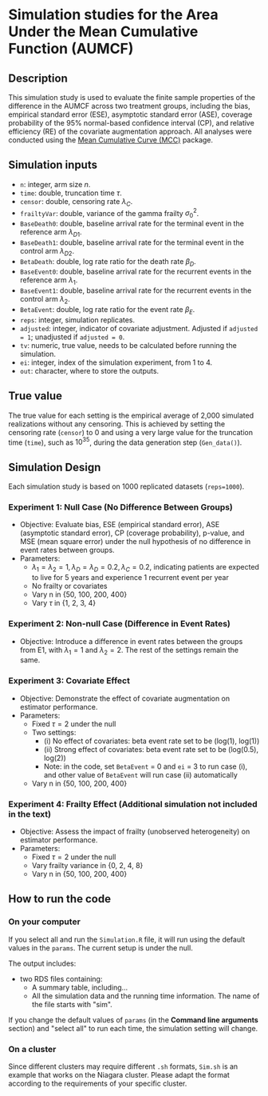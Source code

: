 # Simulation studies for the Area Under the Mean Cumulative Function (AUMCF)

## Description
This simulation study is used to evaluate the finite sample properties of the difference in the AUMCF across two treatment groups, including the bias, empirical standard error (ESE), asymptotic standard error (ASE), coverage probability of the 95% normal-based confidence interval (CP), and relative efficiency (RE) of the covariate augmentation approach. All analyses were conducted using the [Mean Cumulative Curve (MCC)](https://github.com/zrmacc/MCC}) package.

## Simulation inputs
- `n`: integer, arm size $n$.
- `time`: double, truncation time $\tau$.
- `censor`: double, censoring rate $\lambda_C$.
- `frailtyVar`: double, variance of the gamma frailty $\sigma_0^2$.
- `BaseDeath0`: double, baseline arrival rate for the terminal event in the reference arm $\lambda_{D1}$.
- `BaseDeath1`: double, baseline arrival rate for the terminal event in the control arm $\lambda_{D2}$.
- `BetaDeath`: double, log rate ratio for the death rate $\beta_D$.
- `BaseEvent0`: double, baseline arrival rate for the recurrent events in the reference arm $\lambda_1$.
- `BaseEvent1`: double, baseline arrival rate for the recurrent events in the control arm $\lambda_2$.
- `BetaEvent`: double, log rate ratio for the event rate $\beta_E$.
- `reps`: integer, simulation replicates.
- `adjusted`: integer, indicator of covariate adjustment. Adjusted if `adjusted = 1`; unadjusted if `adjusted = 0`.
- `tv`: numeric, true value, needs to be calculated before running the simulation.
- `ei`: integer, index of the simulation experiment, from 1 to 4.
- `out`: character, where to store the outputs.


## True value
The true value for each setting is the empirical average of 2,000 simulated realizations without any censoring. This is achieved by setting the censoring rate (`censor`) to 0 and using a very large value for the truncation time (`time`), such as $10^{35}$, during the data generation step (`Gen_data()`). 
 
## Simulation Design
Each simulation study is based on 1000 replicated datasets (`reps=1000`).

### Experiment 1: Null Case (No Difference Between Groups)
- Objective: Evaluate bias, ESE (empirical standard error), ASE (asymptotic standard error), CP (coverage probability), p-value, and MSE (mean square error) under the null hypothesis of no difference in event rates between groups.
- Parameters:
  - $\lambda_1 = \lambda_2 =1, \lambda_D = \lambda_D = 0.2, \lambda_C = 0.2$, indicating patients are expected to live for 5 years and experience 1 recurrent event per year
  - No frailty or covariates
  - Vary n in {50, 100, 200, 400}
  - Vary $\tau$ in {1, 2, 3, 4}

### Experiment 2: Non-null Case (Difference in Event Rates)
- Objective: Introduce a difference in event rates between the groups from E1, with $\lambda_1=1$ and $\lambda_2=2$.  The rest of the settings remain the same.

### Experiment 3: Covariate Effect
- Objective: Demonstrate the effect of covariate augmentation on estimator performance.
- Parameters:
  - Fixed $\tau = 2$ under the null
  - Two settings:
    - (i) No effect of covariates: beta event rate set to be (log(1), log(1)) 
    - (ii) Strong effect of covariates: beta event rate set to be (log(0.5), log(2))
    - Note: in the code, set `BetaEvent` = 0 and `ei` = 3 to run case (i), and other value of  `BetaEvent` will run case (ii) automatically
  - Vary n in {50, 100, 200, 400}
  
### Experiment 4: Frailty Effect (Additional simulation not included in the text)
- Objective: Assess the impact of frailty (unobserved heterogeneity) on estimator performance. 
- Parameters:
  - Fixed $\tau = 2$ under the null
  - Vary frailty variance in {0, 2, 4, 8}
  - Vary n in {50, 100, 200, 400}

## How to run the code

### On your computer
If you select all and run the `Simulation.R` file, it will run using the default values in the `params`.  The current setup is under the null. 

The output includes:

- two RDS files containing:
  - A summary table, including...
  - All the simulation data and the running time information.  The name of the file starts with "sim". 

If you change the default values of `params` (in the **Command line arguments** section) and "select all" to run each time, the simulation setting will change.

### On a cluster
Since different clusters may require different `.sh` formats, `Sim.sh` is an example that works on the Niagara cluster. Please adapt the format according to the requirements of your specific cluster.

  
  
